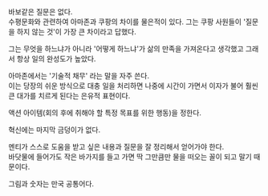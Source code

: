 바보같은 질문은 없다.  
수평문화와 관련하여 아마존과 쿠팡의 차이를 물은적이 있다.
그는 쿠팡 사원들이 '질문을 하지 않는 것'이 가장 큰 차이라고 답했다.

그는 무엇을 하느냐가 아니라 '어떻게 하느냐'가 삶의 만족을 가져온다고 생각했고 그래서 항상 일의 완성도가 높았다.

아마존에서는 '기술적 채무' 라는 말을 자주 쓴다.  
이는 당장의 쉬운 방식으로 대충 일을 처리하면 나중에 시간이 가면서 이자가 불어 훨씬 큰 대가를 치르게 된다는 은유적 표현이다.

액션 아이템(회의 후에 취해야 할 특정 목표를 위한 행동)을 정한다.

혁신에는 마지막 금덩이가 없다.

멘티가 스스로 도움을 받고 싶은 내용과 질문을 잘 정리해서 얻어가야 한다.  
바닷물에 들어가도 작은 바가지를 들고 가면 딱 그만큼만 물을 떠오는 꼴이 되고 말기 때문이다.

그림과 숫자는 만국 공통어다.
